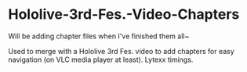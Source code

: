# Hololive-3rd-Fes.-Video-Chapters
Will be adding chapter files when I've finished them all~

Used to merge with a Hololive 3rd Fes. video to add chapters for easy navigation (on VLC media player at least).
Lytexx timings.
